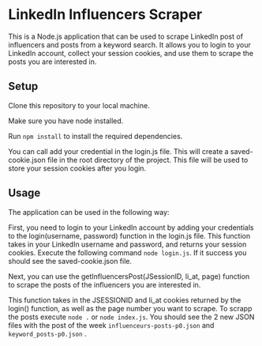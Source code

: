 # LinkedIn Influencers Scraper

This is a Node.js application that can be used to scrape LinkedIn post of influencers and posts from a keyword search. It allows you to login to your LinkedIn account, collect your session cookies, and use them to scrape the posts you are interested in.


## Setup
Clone this repository to your local machine.

Make sure you have node installed. 

Run `npm install` to install the required dependencies.

You can call add your credential in the login.js file. This will create a saved-cookie.json file in the root directory of the project. This file will be used to store your session cookies after you login.

## Usage
The application can be used in the following way:

First, you need to login to your LinkedIn account by adding your credentials to the login(username, password) function in the login.js file. This function takes in your LinkedIn username and password, and returns your session cookies. Execute the following command `node login.js`. If it success you should see the saved-cookie.json file.

Next, you can use the getInfluencersPost(JSessionID, li_at, page) function to scrape the posts of the influencers you are interested in. 

This function takes in the JSESSIONID and li_at cookies returned by the login() function, as well as the page number you want to scrape. To scrapp the posts execute `node .` or `node index.js`. You should see the 2 new JSON files with the post of the week `influenceurs-posts-p0.json` and `keyword_posts-p0.json` .